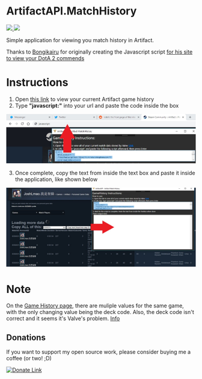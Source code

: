 <p align="center">
  <h1>ArtifactAPI.MatchHistory</h1>

  <a href="https://twitter.com/JoshLmao">
    <img src="https://img.shields.io/badge/twitter-JoshLmao-blue.svg?style=flat-square.svg"/>
  </a>
  <a href="https://github.com/JoshLmao/ArtifactAPI.NET/releases">
    <img src="https://img.shields.io/badge/release-v0.3.1-green.svg?style=flat-square.svg"/>
  </a>
</p>

Simple application for viewing you match history in Artifact.

Thanks to [Bongikairu](https://github.com/bongikairu/illuminate) for originally creating the Javascript script [for his site to view your DotA 2 commends](https://illuminate.dotasphere.com/)

# Instructions

1. Open [this link](https://steamcommunity.com/my/gcpd/583950/?category=Games&amp;tab=MatchPlayers) to view your current Artifact game history
2. Type **"javascript:"** into your url and paste the code inside the box

![2_Img](/repo_assets/2.jpg)

3. Once complete, copy the text from inside the text box and paste it inside the application, like shown below

![3_Img](/repo_assets/3.jpg)


# Note

On the [Game History page](https://steamcommunity.com/my/gcpd/583950/?category=Games&amp;tab=MatchPlayers), there are muliple values for the same game, with the only changing value being the deck code. 
Also, the deck code isn't correct and it seems it's Valve's problem. [Info](https://twitter.com/JoshLmao/status/1072991524542132231)

## Donations

If you want to support my open source work, please consider buying me a coffee (or two! ;D)

[![Donate Link](https://www.paypalobjects.com/en_US/i/btn/btn_donateCC_LG.gif)](https://paypal.me/ijoshlmao)
